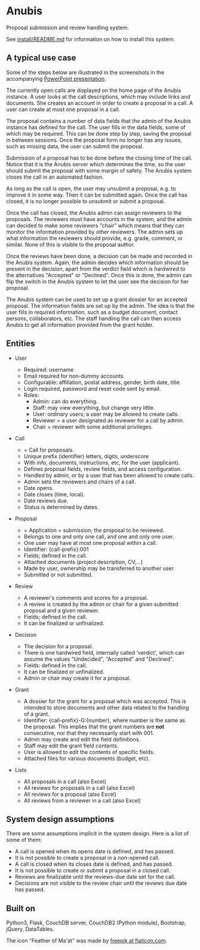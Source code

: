 # Anubis

Proposal submission and review handling system.

See [install/README.md](install/README.md) for information on how to install
this system.

## A typical use case

Some of the steps below are illustrated in the screenshots in the accompanying
[PowerPoint presentation](Anubis-user-scenario.pptx).

The currently open calls are displayed on the home page of the Anubis
instance.  A user looks at the call descriptions, which may include
links and documents.  She creates an account in order to create a
proposal in a call. A user can create at most one proposal in a call.

The proposal contains a number of data fields that the admin of the
Anubis instance has defined for the call. The user fills in the data
fields, some of which may be required. This can be done step by step,
saving the proposal in between sessions. Once the proposal form no
longer has any issues, such as missing data, the user can submit the
proposal.

Submission of a proposal has to be done before the closing time of the
call. Notice that it is the Anubis server which determines the time,
so the user should submit the proposal with some margin of safety. The
Anubis system closes the call in an automated fashion.

As long as the call is open, the user may unsubmit a proposal, e.g. to
improve it in some way. Then it can be submitted again. Once the call
has closed, it is no longer possible to unsubmit or submit a proposal.

Once the call has closed, the Anubis admin can assign reviewers to the
proposals. The reviewers must have accounts in the system, and the
admin can decided to make some reviewers "chair" which means that they
can monitor the information provided by other reviewers. The admin
sets up what information the reviewers should provide, e.g. grade,
comment, or similar. None of this is visible to the proposal author.

Once the reviews have been done, a decision can be made and recorded
in the Anubis system. Again, the admin decides which information
should be present in the decision, apart from the verdict field which
is hardwired to the alternatives "Accepted" or "Declined". Once this
is done, the admin can flip the switch in the Anubis system to let
the user see the decision for her proposal.

The Anubis system can be used to set up a grant dossier for an
accepted proposal. The information fields are set up by the admin. The
idea is that the user fills in required information, such as a budget
document, contact persons, collaborators, etc. The staff handling the
call can then access Anubis to get all information provided from the
grant holder.

## Entities

- User
  - Required: username
  - Email required for non-dummy accounts.
  - Configurable: affiliation, postal address, gender, birth date, title.
  - Login required, password and reset code sent by email.
  - Roles:
    - Admin: can do everything.
    - Staff: may view everything, but change very little.
    - User: ordinary users; a user may be allowed to create calls.
    - Reviewer = a user designated as reviewer for a call by admin.
    - Chair = reviewer with some additional privileges.
  
- Call
  - = Call for proposals.
  - Unique prefix (identifier) letters, digits, underscore
  - With info, documents, instructions, etc, for the user (applicant).
  - Defines proposal fields, review fields, and access configuration.
  - Handled by admin, or by a user that has been allowed to create calls.
  - Admin sets the reviewers and chairs of a call.
  - Date opens.
  - Date closes (time, local).
  - Date reviews due.
  - Status is determined by dates.
  
- Proposal
  - = Application = submission; the proposal to be reviewed.
  - Belongs to one and only one call, and one and only one user.
  - One user may have at most one proposal within a call.
  - Identifier: {call-prefix}:001
  - Fields; defined in the call.
  - Attached documents (project description, CV,...)
  - Made by user, ownership may be transferred to another user.
  - Submitted or not submitted.
  
- Review
  - A reviewer's comments and scores for a proposal.
  - A review is created by the admin or chair for a given
    submitted proposal and a given reviewer.
  - Fields; defined in the call.
  - It can be finalized or unfinalized.

- Decision
  - The decision for a proposal.
  - There is one hardwired field, internally called 'verdict', which
    can assume the values "Undecided", "Accepted" and "Declined".
  - Fields: defined in the call.
  - It can be finalized or unfinalized.
  - Admin or chair may create it for a proposal.

- Grant
  - A dossier for the grant for a proposal which was accepted. This is
    intended to store documents and other data related to the handling
    of a grant.
  - Identifier: {call-prefix}-G:{number}, where number is the same as
    the proposal. This implies that the grant numbers are **not**
    consecutive, nor that they necessarily start with 001.
  - Admin may create and edit the field definitions.
  - Staff may edit the grant field contents.
  - User is allowed to edit the contents of specific fields.
  - Attached files for various documents (budget, etc).

- Lists
  - All proposals in a call (also Excel)
  - All reviews for proposals in a call (also Excel)
  - All reviews for a proposal (also Excel)
  - All reviews from a reviewer in a call (also Excel)

## System design assumptions

There are some assumptions implicit in the system design. Here is a list
of some of them:

- A call is opened when its opens date is defined, and has passed.
- It is not possible to create a proposal in a non-opened call.
- A call is closed when its closes date is defined, and has passed.
- It is not possible to create or submit a proposal in a closed call.
- Reviews are finalizable until the reviews-due date set for the call.
- Decisions are not visible to the review chair until the reviews due date
  has passed.

## Built on

Python3, Flask, CouchDB server, CouchDB2 (Python module),
Bootstrap, jQuery, DataTables.

The icon "Feather of Ma'at" was made by
[freepik at flaticon.com](https://www.flaticon.com/authors/freepik).
